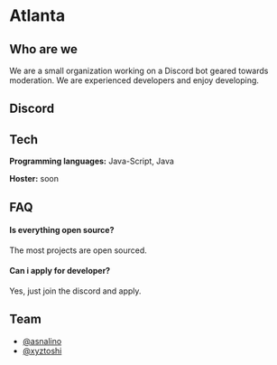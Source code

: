 # Atlanta

## Who are we

We are a small organization working on a Discord bot geared towards moderation. We are experienced developers and enjoy developing.

## Discord



## Tech

**Programming languages:** Java-Script, Java

**Hoster:** soon

## FAQ

#### Is everything open source?

The most projects are open sourced.

#### Can i apply for developer?

Yes, just join the discord and apply.

## Team

- [@asnalino](https://www.github.com/asnalino)
- [@xyztoshi](https://www.github.com/xyztoshi)
